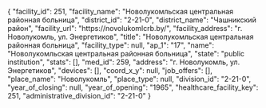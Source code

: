 {
    "facility_id": 251,
    "facility_name": "Новолукомльская центральная районная больница",
    "district_id": "2-21-0",
    "district_name": "Чашникский район",
    "facility_url": "https:\/\/novolukomlcrb.by\/",
    "facility_address": "г. Новолукомль, ул. Энергетиков",
    "title": "Новолукомльская центральная районная больница",
    "facility_type": null,
    "ap_1": "17",
    "name": "Новолукомльская центральная районная больница",
    "state": "public institution",
    "stats": [],
    "med_id": 259,
    "address": "г. Новолукомль, ул. Энергетиков",
    "devices": [],
    "coord_x_y": null,
    "job_offers": [],
    "place_name": "Новолукомль",
    "place_type": null,
    "division_id": "2-21-0",
    "year_of_closing": null,
    "year_of_opening": "1965",
    "healthcare_facility_key": 251,
    "administrative_division_id": "2-21-0"
}